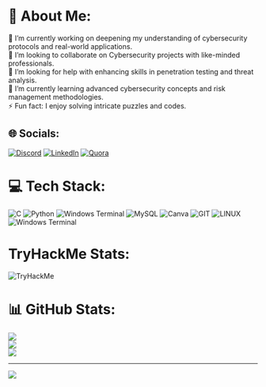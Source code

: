 # 💫 About Me:
🔭 I’m currently working on deepening my understanding of cybersecurity protocols and real-world applications.<br>👯 I’m looking to collaborate on Cybersecurity projects with like-minded professionals.<br>🤝 I’m looking for help with enhancing skills in penetration testing and threat analysis.<br>🌱 I’m currently learning advanced cybersecurity concepts and risk management methodologies.<br>⚡ Fun fact: I enjoy solving intricate puzzles and codes.


## 🌐 Socials:
[![Discord](https://img.shields.io/badge/Discord-%237289DA.svg?logo=discord&logoColor=white)](https://discordapp.com/users/351331243805114378) [![LinkedIn](https://img.shields.io/badge/LinkedIn-%230077B5.svg?logo=linkedin&logoColor=white)](https://www.linkedin.com/in/domenico-avino-b0a824297/) [![Quora](https://img.shields.io/badge/Quora-%23B92B27.svg?logo=Quora&logoColor=white)](https://quora.com/profile/Domenico-162) 

# 💻 Tech Stack:
![C](https://img.shields.io/badge/c-%2300599C.svg?style=for-the-badge&logo=c&logoColor=white) ![Python](https://img.shields.io/badge/python-3670A0?style=for-the-badge&logo=python&logoColor=ffdd54) ![Windows Terminal](https://img.shields.io/badge/Windows%20Terminal-%234D4D4D.svg?style=for-the-badge&logo=windows-terminal&logoColor=white) ![MySQL](https://img.shields.io/badge/mysql-%2300000f.svg?style=for-the-badge&logo=mysql&logoColor=white) ![Canva](https://img.shields.io/badge/Canva-%2300C4CC.svg?style=for-the-badge&logo=Canva&logoColor=white) ![GIT](https://img.shields.io/badge/Git-fc6d26?style=for-the-badge&logo=git&logoColor=white) ![LINUX](https://img.shields.io/badge/Linux-FCC624?style=for-the-badge&logo=linux&logoColor=black) ![Windows Terminal](https://img.shields.io/badge/Windows%20Terminal-%234D4D4D.svg?style=for-the-badge&logo=windows-terminal&logoColor=white)

# TryHackMe Stats:
<img src="https://tryhackme-badges.s3.amazonaws.com/Gyalecta.png" alt="TryHackMe">

# 📊 GitHub Stats:
![](https://github-readme-stats.vercel.app/api?username=Gyalecta&theme=dark&hide_border=false&include_all_commits=false&count_private=false)<br/>
![](https://github-readme-streak-stats.herokuapp.com/?user=Gyalecta&theme=dark&hide_border=false)<br/>
![](https://github-readme-stats.vercel.app/api/top-langs/?username=Gyalecta&theme=dark&hide_border=false&include_all_commits=false&count_private=false&layout=compact)

---
[![](https://visitcount.itsvg.in/api?id=Gyalecta&icon=7&color=12)](https://visitcount.itsvg.in)
